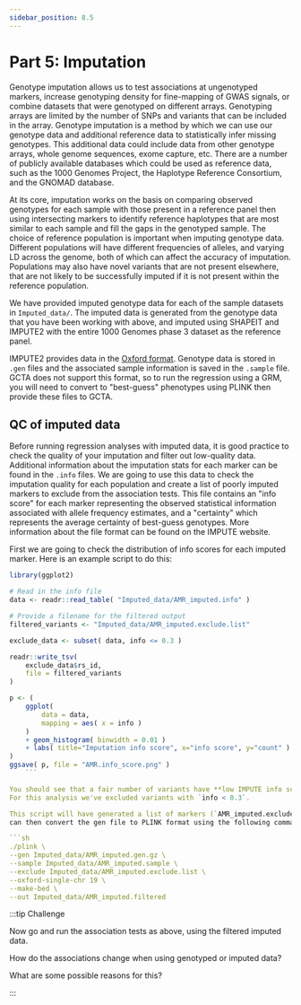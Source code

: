 ```yaml
---
sidebar_position: 8.5
---
```


# Part 5: Imputation

Genotype imputation allows us to test associations at ungenotyped markers, increase genotyping density for fine-mapping
of GWAS signals, or combine datasets that were genotyped on different arrays. Genotyping arrays are limited by the
number of SNPs and variants that can be included in the array. Genotype imputation is a method by which we can use our
genotype data and additional reference data to statistically infer missing genotypes. This additional data could include
data from other genotype arrays, whole genome sequences, exome capture, etc. There are a number of publicly available
databases which could be used as reference data, such as the 1000 Genomes Project, the Haplotype Reference Consortium,
and the GNOMAD database.

At its core, imputation works on the basis on comparing observed genotypes for each sample with those present in a
reference panel then using intersecting markers to identify reference haplotypes that are most similar to each sample
and fill the gaps in the genotyped sample. The choice of reference population is important when imputing genotype data.
Different populations will have different frequencies of alleles, and varying LD across the genome, both of which can
affect the accuracy of imputation. Populations may also have novel variants that are not present elsewhere, that are not
likely to be successfully imputed if it is not present within the reference population. 

We have provided imputed genotype data for each of the sample datasets in `Imputed_data/`. The imputed data is generated
from the genotype data that you have been working with above, and imputed using SHAPEIT and IMPUTE2 with the entire 1000
Genomes phase 3 dataset as the reference panel.

IMPUTE2 provides data in the [Oxford format](../file_formats/README.md#oxford-format). Genotype data is stored in `.gen` files
and the associated sample information is saved in the `.sample` file. GCTA does not support this format, so to run the
regression using a GRM, you will need to convert to "best-guess" phenotypes using PLINK then provide these files to
GCTA.

## QC of imputed data

Before running regression analyses with imputed data, it is good practice to check the quality of your imputation and
filter out low-quality data. Additional information about the imputation stats for each marker can be found in the `.info`
files. We are going to use this data to check the imputation quality for each population and create a list of poorly
imputed markers to exclude from the association tests. This file contains an "info score" for each marker representing
the observed statistical information associated with allele frequency estimates, and a "certainty" which represents the
average certainty of best-guess genotypes. More information about the file format can be found on the IMPUTE website.

First we are going to check the distribution of info scores for each imputed marker.  Here is an example script to do
this:

```r
library(ggplot2)

# Read in the info file
data <- readr::read_table( "Imputed_data/AMR_imputed.info" )

# Provide a filename for the filtered output
filtered_variants <- "Imputed_data/AMR_imputed.exclude.list"

exclude_data <- subset( data, info <= 0.3 )

readr::write_tsv(
	exclude_data$rs_id,
	file = filtered_variants
)

p <- (
	ggplot(
		data = data,
		mapping = aes( x = info )
	)
	+ geom_histogram( binwidth = 0.01 )
	+ labs( title="Imputation info score", x="info score", y="count" )
)
ggsave( p, file = "AMR.info_score.png" )
	```

You should see that a fair number of variants have **low IMPUTE info scores** but many have high scores.
For this analysis we've excluded variants with `info < 0.3`.

This script will have generated a list of markers (`AMR_imputed.exclude.list``) to exclude from downstream analyses. We
can then convert the gen file to PLINK format using the following command:

```sh
./plink \
--gen Imputed_data/AMR_imputed.gen.gz \
--sample Imputed_data/AMR_imputed.sample \
--exclude Imputed_data/AMR_imputed.exclude.list \
--oxford-single-chr 19 \
--make-bed \
--out Imputed_data/AMR_imputed.filtered
```


:::tip Challenge

Now go and run the association tests as above, using the filtered imputed data.

How do the associations change when using genotyped or imputed data?

What are some possible reasons for this?

:::
